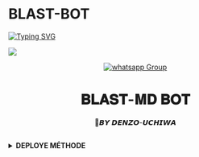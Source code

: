 # BLAST-BOT


<div align="left">
<a href="https://git.io/typing-svg"><img src="https://readme-typing-svg.demolab.com?font=Rubik+Dirt&size=65&pause=1000&color=F72C3F&background=FF20A500&center=true&vCenter=true&width=1000&height=150&lines=HEY!!!!;I`+AM+BLAST-MD;CREATED+BY+DENZO-UCHIWA;THANKS+FOR+CHOOSE+MY+BOT" alt="Typing SVG" /></a>   
</p> 
  
 <img src="https://d.uguu.se/ArwETvsj.jpg"> 
 
<p align="center">
 <a href="https://chat.whatsapp.com/JFNXyoRTf4t6e9GTaM2Oe6" target="_blank">
    <img alt="whatsapp Group" src="https://img.shields.io/badge/ Whatsapp Support Group -25D366?style=for-the-badge&logo=whatsapp&logoColor=white" />
  </a>
</p>
</details>

</p>
<h1 align="center">  𝐁𝐋𝐀𝐒𝐓-𝐌𝐃 𝐁𝐎𝐓
</h1>
<p align="center">  🎯𝘽𝙔 𝘿𝙀𝙉𝙕𝙊-𝙐𝘾𝙃𝙄𝙒𝘼 

 
</div>
 
## <!-- CONTACTE ME -->
<b><details><summary>DEPLOYE MÉTHODE</summary>

<div/>

## ➾  [SESSION_ID](https://scanqr.onrender.com/wasiqr)

 <a href="https://queen-qr.darkwinso.repl.co/"><img src="https://i.ibb.co/0BgD6LF/pngwing-com.png" alt="pngwing-com" border="0"></a>

## ➾ [Fork This Repo By Clicking Here](https://github.com/DENZO-UCHIWA/BLAST-MD/fork)
 

## <!-- CONTACTE ME -->
<b><details><summary>DEPLOYE MÉTHODE</summary>


- <a align="center"><a href="https://signup.heroku.com">
 <img src="https://img.shields.io/badge/Create%20Account%20Now-purple?style=for-the-badge&logo=heroku" width="220" height="38.45"/></a></p>

**2. deploy on heroku**
  - <a align="center"><a href="https://dashboard.heroku.com/new?template=https://github.com/DENZO-UCHIWA/BLAST-MD"> <img src="https://img.shields.io/badge/DEPLOY%20NOW-purple?style=for-the-badge&logo=heroku" width="220" height="38.45"/></a></p>




#### DEPLOY ON RENDER 
**1. If You Don't Have An Account On Render**
- <a href="https://dashboard.render.com/register"><img src="https://img.shields.io/badge/CREATE AN ACCOUNT NOW-h?color=green&style=for-the-badge&logo=msi" width="220" height="38.45"/></a></p>

**2. If You Have an account on Render**
- <a href="https://render.com"><img title="Deploy Now" src="https://img.shields.io/badge/DEPLOY NOW-h?color=green&style=for-the-badge&logo=msi" width="220" height="38.45"/></a></p>

**3.Create an account on UPTIME TO MAKE YOUR RENDER BOT ACTIVE 24/7**
- <a href="https://uptimerobot.com"><img title="Deploy Now" src="https://img.shields.io/badge/CREATE NOW-h?color=red&style=for-the-badge&logo=msi" width="220" height="38.45"/></a></p>
<a><img src='https://i.imgur.com/LyHic3i.gif'/></a>


### DEPLOY ON REPLIT
- <a align="center" >
    <a href="https://repl.it/github/DENZO-UCHIWA/BLAST-MD">
    <img src="https://i.ibb.co/zrB5kMh/deploy-on-repl.jpg" width="220" height="38.45"/></a></p>





<b><details><summary>Available Features</summary><br>
	
<p/>

| Features |  Availability |
| :------: |  :----------: |
|   Convert     |       😎     |
|   Database     |       😎     |
|   Owner     |       😎    |
|   Downloader     |       😎     |
|   Webzone     |       😎       |
|   Searching     |       😎      |
|   Textpro     |       😎      |
|   Ephoto     |       😎     |
|   Anime Web     |       😎      |
|   Stalker     |       😎      |
|   Random Text     |       😎     |
|   Random Image     |       😎     |
|   Creator     |       😎      |

</details>




